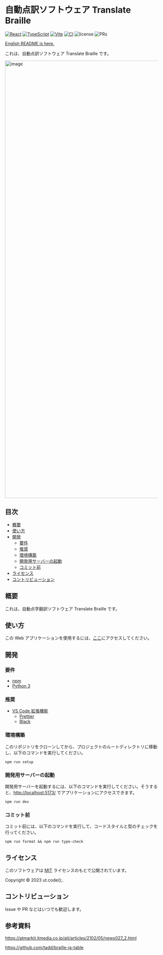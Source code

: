 # 自動点訳ソフトウェア Translate Braille

[![React](https://img.shields.io/badge/React-555.svg?logo=react)](https://github.com/facebook/react)
[![TypeScript](https://img.shields.io/badge/TypeScript-007ACC.svg?logo=typescript&logoColor=white)](https://github.com/microsoft/TypeScript)
[![Vite](https://img.shields.io/badge/Vite-1e1e20.svg?logo=vite)](https://github.com/vitejs/vite)
[![CI](https://github.com/ut-code/translate-braille/actions/workflows/ci.yml/badge.svg)](https://github.com/ut-code/translate-braille/actions/workflows/ci.yml)
![license](https://img.shields.io/badge/license-MIT-informational.svg)
![PRs](https://img.shields.io/badge/PRs-welcome-brightgreen.svg)

[English README is here.](README-en.md)

これは、自動点訳ソフトウェア Translate Braille です。

<img width="1440" alt="image" src="https://github.com/ut-code/translate-braille/assets/104971044/b54e7676-d1c1-4f5a-8709-a29fadaf5131">

## 目次

- [概要](#概要)
- [使い方](#使い方)
- [開発](#開発)
  - [要件](#要件)
  - [推奨](#推奨)
  - [環境構築](#環境構築)
  - [開発用サーバーの起動](#開発用サーバーの起動)
  - [コミット前](#コミット前)
- [ライセンス](#ライセンス)
- [コントリビューション](#コントリビューション)

## 概要

これは、自動点字翻訳ソフトウェア Translate Braille です。

## 使い方

この Web アプリケーションを使用するには、[ここ](https://translate-braille.onrender.com/)にアクセスしてください。

## 開発

### 要件

- [npm](https://github.com/npm/cli)
- [Python 3](https://www.python.org/)

### 推奨

- [VS Code 拡張機能](https://marketplace.visualstudio.com/VSCode)
  - [Prettier](https://marketplace.visualstudio.com/items?itemName=esbenp.prettier-vscode)
  - [Black](https://marketplace.visualstudio.com/items?itemName=ms-python.black-formatter)

### 環境構築

このリポジトリをクローンしてから、プロジェクトのルートディレクトリに移動し、以下のコマンドを実行してください。

```shell
npm run setup
```

### 開発用サーバーの起動

開発用サーバーを起動するには、以下のコマンドを実行してください。そうすると、[http://localhost:5173/](http://localhost:5173/) でアプリケーションにアクセスできます。

```shell
npm run dev
```

### コミット前

コミット前には、以下のコマンドを実行して、コードスタイルと型のチェックを行ってください。

```shell
npm run format && npm run type-check
```

## ライセンス

このソフトウェアは [MIT](./LICENSE) ライセンスのもとで公開されています。

Copyright © 2023 ut.code();.

## コントリビューション

Issue や PR などはいつでも歓迎します。

## 参考資料

https://atmarkit.itmedia.co.jp/ait/articles/2102/05/news027_2.html

https://github.com/tadd/braille-ja-table
